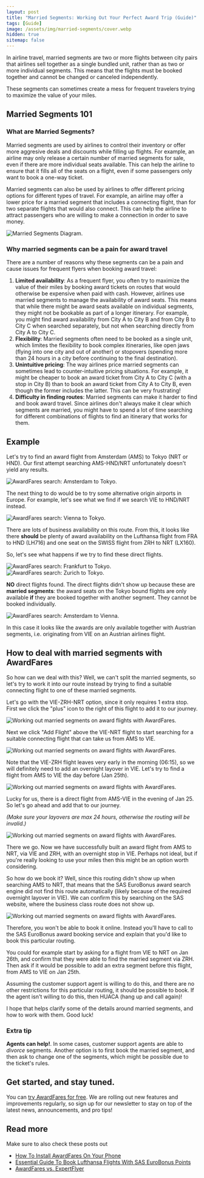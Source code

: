 ```yaml
---
layout: post
title: "Married Segments: Working Out Your Perfect Award Trip (Guide)"
tags: [Guide]
image: /assets/img/married-segments/cover.webp
hidden: true
sitemap: false
---
```



In airline travel, married segments are two or more flights between city pairs that airlines sell together as a single bundled unit, rather than as two or more individual segments. This means that the flights must be booked together and cannot be changed or canceled independently.

These segments can sometimes create a mess for frequent travelers trying to maximize the value of your miles.


## Married Segments 101

### What are Married Segments?

Married segments are used by airlines to control their inventory or offer more aggresive deals and discounts while filling up flights. For example, an airline may only release a certain number of married segments for sale, even if there are more individual seats available. This can help the airline to ensure that it fills all of the seats on a flight, even if some passengers only want to book a one-way ticket.

Married segments can also be used by airlines to offer different pricing options for different types of travel. For example, an airline may offer a lower price for a married segment that includes a connecting flight, than for two separate flights that would also connect. This can help the airline to attract passengers who are willing to make a connection in order to save money.

<img src="../assets/img/married-segments/diagram.webp" alt="Married Segments Diagram." />

### Why married segments can be a pain for award travel

There are a number of reasons why these segments can be a pain and cause issues for frequent flyers when booking award travel:

1. **Limited availability**: As a frequent flyer, you often try to maximize the value of their miles by booking award tickets on routes that would otherwise be expensive when paid with cash. However, airlines use married segments to manage the availability of award seats. This means that while there might be award seats available on individual segments, they might not be bookable as part of a longer itinerary. For example, you might find award availability from City A to City B and from City B to City C when searched separately, but not when searching directly from City A to City C.
2. **Flexibility**: Married segments often need to be booked as a single unit, which limites the flexibility to book complex itineraries, like open jaws (flying into one city and out of another) or stopovers (spending more than 24 hours in a city before continuing to the final destination). 
3. **Unintuitive pricing**: The way airlines price married segments can sometimes lead to counter-intuitive pricing situations. For example, it might be cheaper to book an award ticket from City A to City C (with a stop in City B) than to book an award ticket from City A to City B, even though the former includes the latter. This can be very frustrating!
4. **Difficulty in finding routes**: Married segments can make it harder to find and book award travel. Since airlines don't always make it clear which segments are married, you might have to spend a lot of time searching for different combinations of flights to find an itinerary that works for them.

## Example

Let's try to find an award flight from Amsterdam (AMS) to Tokyo (NRT or HND). Our first attempt searching AMS-HND/NRT unfortunately doesn't yield any results.

<img src="/assets/img/married-segments/search-ams.webp" alt="AwardFares search: Amsterdam to Tokyo." />

The next thing to do would be to try some alternative origin airports in Europe. For example, let's see what we find if we search VIE to HND/NRT instead.

<img src="/assets/img/married-segments/search-vie.webp" alt="AwardFares search: Vienna to Tokyo." />

There are lots of business availability on this route. From this, it looks like there **should** be plenty of award availability on the Lufthansa flight from FRA to HND (LH716) and one seat on the SWISS flight from ZRH to NRT (LX160).

So, let's see what happens if we try to find these direct flights.

<img src="/assets/img/married-segments/search-fra.webp" alt="AwardFares search: Frankfurt to Tokyo." />

<img src="/assets/img/married-segments/search-zrh.webp" alt="AwardFares search: Zurich to Tokyo." />

**NO** direct flights found. The direct flights didn't show up because these are **married segments**: the award seats on the Tokyo bound flights are only available **if** they are booked together with another segment. They cannot be booked individually.

<img src="/assets/img/married-segments/search-vie-married.webp" alt="AwardFares search: Amsterdam to Vienna." />

In this case it looks like the awards are only available together with Austrian segments, i.e. originating from VIE on an Austrian airlines flight.

## How to deal with married segments with AwardFares

So how can we deal with this? Well, we can't split the married segments, so let's try to work it into our route instead by trying to find a suitable connecting flight to one of these married segments.

Let's go with the VIE-ZRH-NRT option, since it only requires 1 extra stop. First we click the "plus" icon to the right of this flight to add it to our journey.

<img src="/assets/img/married-segments/search-vie-add.webp" alt="Working out married segments on award flights with AwardFares." />

Next we click "Add Flight" above the VIE-NRT flight to start searching for a suitable connecting flight that can take us from AMS to VIE.

<img src="/assets/img/married-segments/journey1.webp" alt="Working out married segments on award flights with AwardFares." />

Note that the VIE-ZRH flight leaves very early in the morning (06:15), so we will definitely need to add an overnight layover in VIE. Let's try to find a flight from AMS to VIE the day before (Jan 25th).

<img src="/assets/img/married-segments/journey2.webp" alt="Working out married segments on award flights with AwardFares." />

Lucky for us, there is a direct flight from AMS-VIE in the evening of Jan 25. So let's go ahead and add that to our journey. 

*(Make sure your layovers are max 24 hours, otherwise the routing will be invalid.)*

<img src="/assets/img/married-segments/journey3.webp" alt="Working out married segments on award flights with AwardFares." />

There we go. Now we have successfully built an award flight from AMS to NRT, via VIE and ZRH, with an overnight stop in VIE. Perhaps not ideal, but if you're really looking to use your miles then this might be an option worth considering.

So how do we book it? Well, since this routing didn't show up when searching AMS to NRT, that means that the SAS EuroBonus award search engine did not find this route automatically (likely because of the required overnight layover in VIE). We can confirm this by searching on the SAS website, where the business class route does not show up.

<img src="/assets/img/married-segments/book.webp" alt="Working out married segments on award flights with AwardFares." />

Therefore, you won't be able to book it online. Instead you'll have to call to the SAS EuroBonus award booking service and explain that you'd like to book this particular routing.

You could for example start by asking for a flight from VIE to NRT on Jan 26th, and confirm that they were able to find the married segment via ZRH. Then ask if it would be possible to add an extra segment before this flight, from AMS to VIE on Jan 25th.

Assuming the customer support agent is willing to do this, and there are no other restrictions for this particular routing, it should be possible to book. If the agent isn't willing to do this, then HUACA (hang up and call again)!

I hope that helps clarify some of the details around married segments, and how to work with them. Good luck!

### Extra tip

**Agents can help!**. In some cases, customer support agents are able to *divorce* segments. Another option is to first book the married segment, and then ask to change one of the segments, which might be possible due to the ticket's rules.

## Get started, and stay tuned.

You can [try AwardFares for free](https://awardfares.com/). We are rolling out new features and improvements regularly, so sign up for our newsletter to stay on top of the latest news, announcements, and pro tips!

## Read more

Make sure to also check these posts out

- [How To Install AwardFares On Your Phone](https://blog.awardfares.com/awardfares-mobile-app/)
- [Essential Guide To Book Lufthansa Flights With SAS EuroBonus Points](https://blog.awardfares.com/lufthansa-with-eurobonus-guide/)
- [AwardFares vs. ExpertFlyer](https://blog.awardfares.com/awardfares-vs-expertflyer/)



